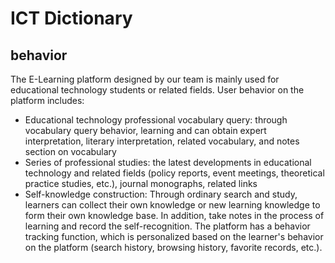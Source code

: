 # ICT Dictionary

## behavior
The E-Learning platform designed by our team is mainly used for educational technology students or related fields. User behavior on the platform includes:
+  Educational technology professional vocabulary query: through vocabulary query behavior, learning and can obtain expert interpretation, literary interpretation, related vocabulary, and notes section on vocabulary
+  Series of professional studies: the latest developments in educational technology and related fields (policy reports, event meetings, theoretical practice studies, etc.), journal monographs, related links
+ Self-knowledge construction: Through ordinary search and study, learners can collect their own knowledge or new learning knowledge to form their own knowledge base. In addition, take notes in the process of learning and record the self-recognition.
The platform has a behavior tracking function, which is personalized based on the learner's behavior on the platform (search history, browsing history, favorite records, etc.).
